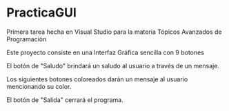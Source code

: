 # PracticaGUI
Primera tarea hecha en Visual Studio para la materia Tópicos Avanzados de Programación

Este proyecto consiste en una Interfaz Gráfica sencilla con 9 botones

El botón de "Saludo" brindará un saludo al usuario a través de un mensaje.

Los siguientes botones coloreados darán un mensaje al usuario mencionando su color.

El botón de "Salida" cerrará el programa.
